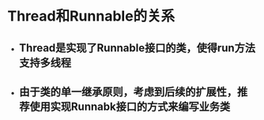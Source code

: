 # Thread和Runnable的关系

* ## Thread是实现了Runnable接口的类，使得run方法支持多线程
* ## 由于类的单一继承原则，考虑到后续的扩展性，推荐使用实现Runnabk接口的方式来编写业务类

## 



